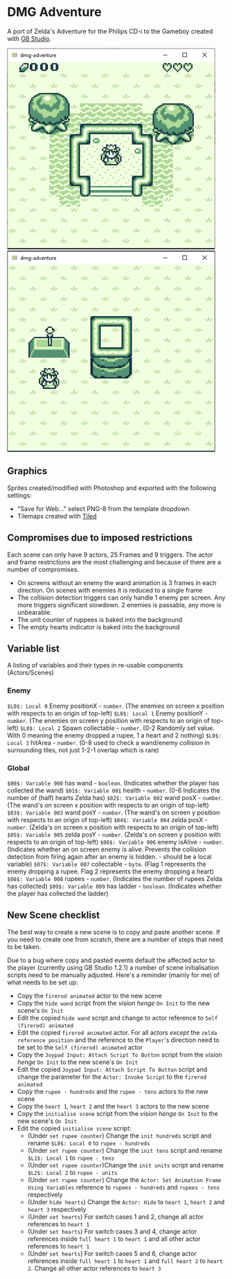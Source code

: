 # DMG Adventure

A port of Zelda's Adventure for the Philips CD-i to the Gameboy created with [GB Studio](https://www.gbstudio.dev/).

![screenshot 1](https://github.com/john-lay/dmg-adventure/raw/develop/screenshots/screen-1.png)
![screenshot 2](https://github.com/john-lay/dmg-adventure/raw/develop/screenshots/screen-2.gif)

## Graphics
Sprites created/modified with Photoshop and exported with the following settings:
* "Save for Web..." select PNG-8 from the template dropdown
* Tilemaps created with [Tiled](https://www.mapeditor.org/)

## Compromises due to imposed restrictions
Each scene can only have 9 actors, 25 Frames and 9 triggers. The actor and frame restrictions are the most challenging and because of there are a number of compromises.
* On screens without an enemy the wand animation is 3 frames in each direction. On scenes with enemies it is reduced to a single frame
* The collision detection triggers can only handle 1 enemy per screen. Any more triggers significant slowdown. 2 enemies is passable, any more is unbearable.
* The unit counter of ruppees is baked into the background
* The empty hearts indicator is baked into the background

## Variable list

A listing of variables and their types in re-usable components (Actors/Scenes)

### Enemy
`$L0$: Local 0` Enemy positionX - `number`. (The enemies on screen x position with respects to an origin of top-left)
`$L0$: Local 1` Enemy positionY - `number`. (The enemies on screen y position with respects to an origin of top-left)
`$L0$: Local 2` Spawn collectable - `number`. (0-2 Randomly set value. With 0 meaning the enemy dropped a rupee, 1 a heart and 2 nothing)
`$L0$: Local 3` hitArea - `number`. (0-8 used to check a wand/enemy collision in surrounding tiles, not just 1-2-1 overlap which is rare)

### Global
`$00$: Variable 000` has wand - `boolean`. (Indicates whether the player has collected the wand)
`$01$: Variable 001` health - `number`. (0-6 Indicates the number of (half) hearts Zelda has)
`$02$: Variable 002` wand posX - `number`. (The wand's on screen x position with respects to an origin of top-left)
`$03$: Variable 003` wand posY - `number`. (The wand's on screen y position with respects to an origin of top-left)
`$04$: Variable 004` zelda posX - `number`. (Zelda's on screen x position with respects to an origin of top-left)
`$05$: Variable 005` zelda posY - `number`. (Zelda's on screen y position with respects to an origin of top-left)
`$06$: Variable 006` enemy isAlive - `number`. (Indicates whether an on screen enemy is alive. Prevents the collision detection from firing again after an enemy is hidden. - should be a local variable)
`$07$: Variable 007` collectable - `byte`. (Flag 1 represents the enemy dropping a rupee. Flag 2 represents the enemy dropping a heart)
`$08$: Variable 008` rupees - `number`. (Indicates the number of rupees Zelda has collected)
`$09$: Variable 009` has ladder - `boolean`. (Indicates whether the player has collected the ladder)

## New Scene checklist
The best way to create a new scene is to copy and paste another scene. If you need to create one from scratch, there are a number of steps that need to be taken.

Due to a bug where copy and pasted events default the affected actor to the player (currently using GB Studio 1.2.1) a number of scene initialisation scripts need to be manually adjusted. Here's a reminder (mainly for me) of what needs to be set up:
* Copy the `firerod animated` actor to the new scene
* Copy the `hide wand` script from the _vision henge_ `On Init` to the new scene's `On Init`
* Edit the copied `hide wand` script and change to actor reference to `Self (firerod) animated`
* Edit the copied `firerod animated` actor. For all actors _except_ the `zelda reference position` and the reference to the `Player`'s direction need to be set to the `Self (firerod) animated` actor
* Copy the `Joypad Input: Attach Script To Button` script from the _vision henge_ `On Init` to the new scene's `On Init`
* Edit the copied `Joypad Input: Attach Script To Button` script and change the parameter for the `Actor: Invoke Script` to the `firerod animated`
* Copy the `rupee - hundreds` and the `rupee - tens` actors to the new scene
* Copy the `heart 1`, `heart 2` and the `heart 3` actors to the new scene
* Copy the `initialise scene` script from the _vision henge_ `On Init` to the new scene's `On Init`
* Edit the copied `initialise scene` script:
  * (Under `set rupee counter`) Change the `init hundreds` script and rename `$L0$: Local 0` to `rupee - hundreds`
  * (Under `set rupee counter`) Change the `init tens` script and rename `$L1$: Local 1` to `rupee - tens`
  * (Under `set rupee counter`)Change the `init units` script and rename `$L2$: Local 2` to `rupee - units`
  * (Under `set rupee counter`) Change the `Actor: Set Animation Frame Using Variables` reference to `rupees - hundreds` and `rupees - tens` respectively 
  * (Under `hide hearts`) Change the `Actor: Hide` to `heart 1`, `heart 2` and `heart 3` respectively
  * (Under `set hearts`) For switch cases 1 and 2, change all actor references to `heart 1`
  * (Under `set hearts`) For switch cases 3 and 4, change actor references inside `full heart 1` to `heart 1` and all other actor references to `heart 1`
  * (Under `set hearts`) For switch cases 5 and 6, change actor references inside `full heart 1` to `heart 1` and `full heart 2` to `heart 2`. Change all other actor references to `heart 3`
